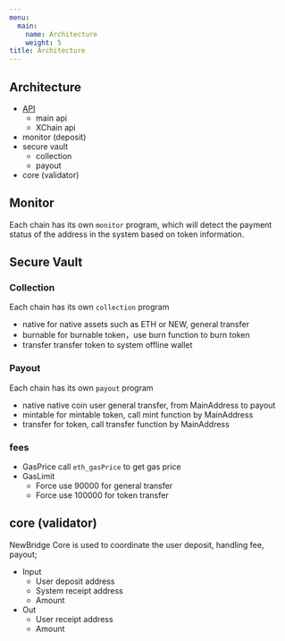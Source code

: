 ```yaml
---
menu:
  main:
    name: Architecture
    weight: 5
title: Architecture
---
```


## Architecture

- [API](../api/_index.md)
  - main api
  - XChain api
- monitor (deposit)
- secure vault
  - collection
  - payout
- core (validator)

## Monitor

Each chain has its own `monitor` program, which will detect the payment status of the address in the system based on token information.

## Secure Vault

### Collection

Each chain has its own `collection` program

- native
  for native assets such as ETH or NEW, general transfer
- burnable
  for burnable token，use burn function to burn token
- transfer
  transfer token to system offline wallet

### Payout

Each chain has its own `payout` program

- native
  native coin user general transfer, from MainAddress to payout
- mintable
  for mintable token, call mint function by MainAddress
- transfer
  for token, call transfer function by MainAddress

### fees

- GasPrice
  call `eth_gasPrice` to get gas price
- GasLimit
  - Force use 90000 for general transfer
  - Force use 100000 for token transfer

## core (validator)

NewBridge Core is used to coordinate the user deposit, handling fee, payout;

- Input
  - User deposit address
  - System receipt address
  - Amount
- Out
  - User receipt address
  - Amount
